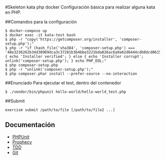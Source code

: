 #Skeleton kata php docker
Configuración básica para realizar alguna kata en PHP.

##Comandos para la configuración
```
$ docker-compose up
$ docker exec -it kata-test bash
$ php -r "copy('https://getcomposer.org/installer', 'composer-setup.php');"
$ php -r "if (hash_file('sha384', 'composer-setup.php') === '48e3236262b34d30969dca3c37281b3b4bbe3221bda826ac6a9a62d6444cdb0dcd0615698a5cbe587c3f0fe57a54d8f5') { echo 'Installer verified'; } else { echo 'Installer corrupt'; unlink('composer-setup.php'); } echo PHP_EOL;"
$ php composer-setup.php
$ php -r "unlink('composer-setup.php');"
$ php composer.phar install --prefer-source --no-interaction
```

##Enunciado
Para ejecutar el test, dentro del contenedor
``` 
$ ./vendor/bin/phpunit hello-world/hello-world_test.php 
```



##Submit 
``` 
exercism submit /path/to/file [/path/to/file2 ...]
```

## Documentación


- [PHPUnit](https://phpunit.de/manual/current/en/writing-tests-for-phpunit.html)
- [Prophecy](https://github.com/phpspec/prophecy) 
- [TDD](http://librosweb.es/libro/tdd/) 
- [Git](https://git-scm.com/)

